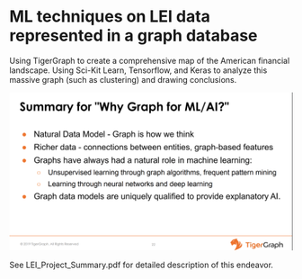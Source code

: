 # ML techniques on LEI data represented in a graph database
Using TigerGraph to create a comprehensive map of the American financial landscape. Using Sci-Kit Learn, Tensorflow, and Keras to analyze this massive graph (such as clustering) and drawing conclusions.

![image](https://raw.githubusercontent.com/ur6yr/images/master/graphml.jpg)

See LEI_Project_Summary.pdf for detailed description of this endeavor.
